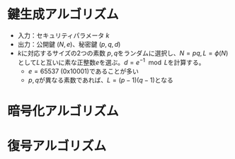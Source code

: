 # 鍵生成アルゴリズム

* 入力：セキュリティパラメータ $k$
* 出力：公開鍵 $(N, e)$、秘密鍵 $(p, q, d)$
* $k$に対応するサイズの2つの素数 $p, q$をランダムに選択し、$N=pq, L=\phi(N)$として$L$と互いに素な正整数$e$を選ぶ。$d=e^{-1}\mod{L}$を計算する。
  * $e=65537$ (0x10001)であることが多い
  * $p, q$が異なる素数であれば、$L=(p-1)(q-1)$となる

# 暗号化アルゴリズム


# 復号アルゴリズム
